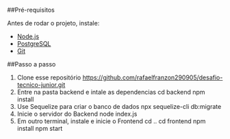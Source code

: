 ##Pré-requisitos

Antes de rodar o projeto, instale: 
- [Node.js](https://www.nodejs.tech/pt-br/download)
- [PostgreSQL](https://www.postgresql.org/download/)
- [Git](https://git-scm.com/downloads)

##Passo a passo

1. Clone esse repositório https://github.com/rafaelfranzon290905/desafio-tecnico-junior.git
2. Entre na pasta backend e intale as dependencias
cd backend
npm install
3. Use Sequelize para criar o banco de dados 
npx sequelize-cli db:migrate
4. Inicie o servidor do Backend
node index.js
5. Em outro terminal, instale e inicie o Frontend
cd ..
cd frontend
npm install
npm start